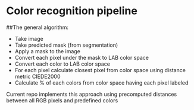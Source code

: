 # Color recognition pipeline

##The general algorithm:

- Take image
- Take predicted mask (from segmentation)
- Apply a mask to the image
- Convert each pixel under the mask to LAB color space
- Convert each color to LAB color space
- For each pixel calculate closest pixel from color space using distance metric CIEDE2000 
- Calculate % of each colors from color space having each pixel labeled

Current repo implements this approach using precomputed distances between all RGB pixels and predefined colors 

    

